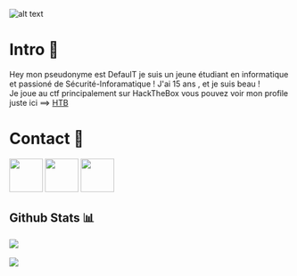![alt text](https://media.giphy.com/media/74lI7NCng7Z9JVTlme/giphy.gif)
# Intro 🚪

Hey mon pseudonyme est DefaulT je suis un jeune étudiant en informatique et passioné de Sécurité-Inforamatique ! J'ai 15 ans , et je suis beau !<br>
Je joue au ctf principalement sur HackTheBox vous pouvez voir mon profile juste ici ==> [HTB](https://app.hackthebox.eu/profile/430640)
# Contact 📝
<a href="https://app.hackthebox.eu/profile/430640"><img src="https://i.imgur.com/pEpAyy6.png" width="60"></a> 
<a href="https://twitter.com/0xDef4ulT"><img src="https://i.imgur.com/EV47iOJ.png" width="60"></a>
<a href="https://discord.gg/sYbA8KqQfn"><img src="https://i.imgur.com/VH3Bzrx.png" width="60"><a>
## Github Stats 📊

<a href="https://github.com/xlt-xau-xef-x0d">
  <img align="center" src="https://github-readme-stats.vercel.app/api?username=xlt-xau-xef-x0d&show_icons=true&theme=gotham&?count_private=true&include_all_commits=true">
  <br>
  <br>
  <img src="https://github-readme-stats.vercel.app/api/top-langs/?username=xlt-xau-xef-x0d&layout=compact&theme=gotham">
</a>
